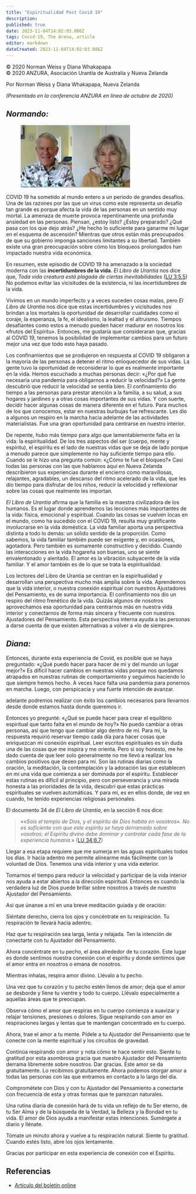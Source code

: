 ```yaml
---
title: "Espiritualidad Post Covid 19"
description: 
published: true
date: 2023-11-04T14:02:03.086Z
tags: Covid-19, The Arena, article
editor: markdown
dateCreated: 2023-11-04T14:02:03.086Z
---
```


<p class="v-card v-sheet theme--light grey lighten-3 px-2">© 2020 Norman Weiss y Diana Whakapapa<br>© 2020 ANZURA, Asociación Urantia de Australia y Nueva Zelanda</p>


Por Norman Weiss y Diana Whakapapa, Nueva Zelanda

_(Presentado en la conferencia ANZURA en línea de octubre de 2020)_

## _Normando:_

<figure id="Figure_1" class="image urantiapedia image-style-align-left">
<img src="/image/article/The_Arena/Norman-Diana-300x171.jpg" alt="Norman Weiss and Diana Whakapapa">
</figure>

COVID 19 ha sometido al mundo entero a un período de grandes desafíos. Una de las razones por las que un virus como este representa un desafío tan grande es porque afecta la vida de las personas en un sentido muy mortal. La amenaza de muerte provoca repentinamente una profunda ansiedad en las personas. Piensan, ¿estoy listo? ¿Estoy preparado? ¿Qué pasa con los que dejo atrás? ¿He hecho lo suficiente para ganarme mi lugar en el esquema de ascensión? Mientras que otros están más preocupados de que su gobierno imponga sanciones limitantes a su libertad. También existe una gran preocupación sobre cómo los bloqueos prolongados han impactado nuestra vida económica.

En resumen, este episodio de COVID 19 ha amenazado a la sociedad moderna con las **incertidumbres de la vida**. _El Libro de Urantia_ nos dice que, _Toda vida creatura está plagada de ciertas inevitabilidades_ ([LU 3:5.5](/es/The_Urantia_Book/3#p5_5)) No podemos evitar las vicisitudes de la existencia, ni las incertidumbres de la vida.

Vivimos en un mundo imperfecto y a veces suceden cosas malas, pero _El Libro de Urantia_ nos dice que estas incertidumbres y vicisitudes nos brindan a los mortales la oportunidad de desarrollar cualidades como el coraje, la esperanza, la fe, el idealismo, la lealtad y el altruismo. Tiempos desafiantes como estos a menudo pueden hacer madurar en nosotros los «frutos del Espíritu». Entonces, me gustaría que consideraran que, gracias al COVID 19, tenemos la posibilidad de implementar cambios para un futuro mejor una vez que todo esto haya pasado.

Los confinamientos que se produjeron en respuesta al COVID 19 obligaron a la mayoría de las personas a detener el ritmo enloquecedor de sus vidas. La gente tuvo la oportunidad de reconsiderar lo que es realmente importante en la vida. Hemos escuchado a muchas personas decir: «¿Por qué fue necesaria una pandemia para obligarnos a reducir la velocidad?» La gente descubrió que reducir la velocidad se sentía bien. El confinamiento dio tiempo a las personas para prestar atención a la familia, a su salud, a sus hogares y jardines y a otras cosas importantes de sus vidas. Y con suerte, decidir hacer algunas cosas de manera diferente en el futuro. Para muchos de los que conocemos, estar en nuestras burbujas fue refrescante. Les dio a algunos un respiro en la marcha hacia adelante de las actividades materialistas. Fue una gran oportunidad para centrarse en nuestro interior.

De repente, hubo más tiempo para algo que lamentablemente falta en la vida: la espiritualidad. De los tres aspectos del ser (cuerpo, mente y espíritu), el espíritu es el lado de nuestras vidas que se deja de lado porque a menudo parece que simplemente no hay suficiente tiempo para ello. Cuando se le hizo una pregunta común: «¿Cómo te fue el bloqueo?» Casi todas las personas con las que hablamos aquí en Nueva Zelanda describieron sus experiencias durante el encierro como maravillosas, relajantes, agradables, un descanso del ritmo acelerado de la vida, que les dio tiempo para disfrutar de los niños, reducir la velocidad y reflexionar sobre las cosas que realmente les importan.

_El Libro de Urantia_ afirma que la familia es la maestra civilizadora de los humanos. Es el lugar donde aprendemos las lecciones más importantes de la vida: física, emocional y espiritual. Cuando las cosas se vuelven locas en el mundo, como ha sucedido con el COVID 19, resulta muy gratificante involucrarse en la vida doméstica. La vida familiar aporta una perspectiva distinta a todo lo demás: un sólido sentido de la proporción. Como sabemos, la vida familiar también puede ser exigente y, en ocasiones, agotadora. Pero también es sumamente constructivo y decidido. Cuando las interacciones en la vida hogareña son buenas, uno se siente envalentonado y alentado. El amor es la vibración subyacente de la vida familiar. Y el amor también es de lo que se trata la espiritualidad.

Los lectores del Libro de Urantia se centran en la espiritualidad y desarrollan una perspectiva mucho más amplia sobre la vida. Aprendemos que la vida interior, o nuestra conexión espiritual con nuestros Ajustadores del Pensamiento, es de suma importancia. El confinamiento nos dio un respiro del ritmo frenético de la vida. Quizás algunos de nosotros aprovechamos esa oportunidad para centrarnos más en nuestra vida interior y conectarnos de forma más sincera y frecuente con nuestros Ajustadores del Pensamiento. Esta perspectiva interna ayuda a las personas a darse cuenta de que existen alternativas a volver a «lo de siempre».
<br style="clear:both;"/>

## _Diana:_

Entonces, durante esta experiencia de Covid, es posible que se haya preguntado: «¿Qué puedo hacer para hacer de mí y del mundo un lugar mejor?» Es difícil hacer cambios en nuestras vidas porque nos quedamos atrapados en nuestras rutinas de comportamiento y seguimos haciendo lo que siempre hemos hecho. A veces hace falta una pandemia para ponernos en marcha. Luego, con perspicacia y una fuerte intención de avanzar.

adelante podremos realizar con éxito los cambios necesarios para llevarnos desde donde estamos hasta donde queremos ir.

Entonces yo pregunté: «¿Qué se puede hacer para crear el equilibrio espiritual que tanto falta en el mundo de hoy?» No puedo cambiar a otras personas, así que tengo que cambiar algo dentro de mí. Para mí, la respuesta requirió reservar tiempo cada día para hacer cosas que enriquezcan mi conexión espiritual. Leer escritos espirituales es sin duda una de las cosas que me inspira y me orienta. Pero si soy honesto, me he dado cuenta de que leer solo generalmente no me llevó a realizar los cambios positivos que deseo para mí. Son las rutinas diarias como la oración, la meditación, la contemplación y la adoración las que establecen en mí una vida que comienza a ser dominada por el espíritu. Establecer estas rutinas es difícil al principio, pero con perseverancia y una mirada honesta a las prioridades de la vida, descubrí que estas prácticas espirituales se vuelven automáticas. Y para mí, es en ellos donde, de vez en cuando, he tenido experiencias religiosas personales.

El documento 34 de _El Libro de Urantia_, en la sección 6 nos dice:

> «_«Sois el templo de Dios, y el espíritu de Dios habita en vosotros». No es suficiente con que este espíritu se haya derramado sobre vosotros; el Espíritu divino debe dominar y controlar cada fase de la experiencia humana._» ([LU 34:6.7](/es/The_Urantia_Book/34#p6_7))

Llegar a esa etapa requiere que me sumerja en las aguas espirituales todos los días. Ir hacia adentro me permite alinearme más fácilmente con la voluntad de Dios. Tenemos una vida interior y una vida exterior.

Tomarnos el tiempo para reducir la velocidad y participar de la vida interior nos ayuda a estar abiertos a la dirección espiritual. Entonces es cuando la verdadera luz de Dios puede brillar sobre nosotros a través de nuestro Ajustador del Pensamiento.

Así que únanse a mí en una breve meditación guiada y de oración:

Siéntate derecho, cierra los ojos y concéntrate en tu respiración. Tu respiración te llevará hacia adentro.

Haz que tu respiración sea larga, lenta y relajada. Ten la intención de conectarte con tu Ajustador del Pensamiento.

Ahora concéntrate en tu pecho, el área alrededor de tu corazón. Este lugar es donde sentimos nuestra conexión con el espíritu y donde sentimos que el amor entra en nosotros o emana de nosotros.

Mientras inhalas, respira amor divino. Llévalo a tu pecho.

Una vez que tu corazón y tu pecho estén llenos de amor; deja que el amor se desborde y llene tu vientre y todo tu cuerpo. Llévalo especialmente a aquellas áreas que te preocupan.

Observa cómo el amor que respiras en tu cuerpo comienza a suavizar y relajar tensiones, presiones o dolores. Sigue respirando con amor en respiraciones largas y lentas que te mantengan concentrado en tu cuerpo.

Ahora, trae el amor a tu mente. Pídele a tu Ajustador del Pensamiento que te conecte con la mente espiritual y los circuitos de gravedad.

Continúa respirando con amor y nota cómo te hace sentir esto. Siente tu gratitud por esta asombrosa gracia que nuestro Ajustador del Pensamiento derrama libremente sobre nosotros. Dar gracias. Este amor se da gratuitamente. Lo recibimos gratuitamente. Ahora podemos otorgar amor a todas las personas con las que entramos en contacto a lo largo del día.

Comprométete con Dios y con tu Ajustador del Pensamiento a conectarte con frecuencia de esta y otras formas que te parezcan naturales.

Una rutina diaria de conexión hará de tu vida un reflejo de tu Ser eterno, de tu Ser Alma y de la búsqueda de la Verdad, la Belleza y la Bondad en tu vida. El amor de Dios ayuda a manifestar estas intenciones. Sumérgete a diario y llénate.

Tómate un minuto ahora y vuelve a tu respiración natural. Siente tu gratitud. Cuando estés listo, abre los ojos lentamente.

Gracias por participar en esta experiencia de conexión con el Espíritu.

## Referencias

- [Artículo del boletín online](https://anzura.urantia-association.org/2021/02/10/post-covid-19-spirituality)

